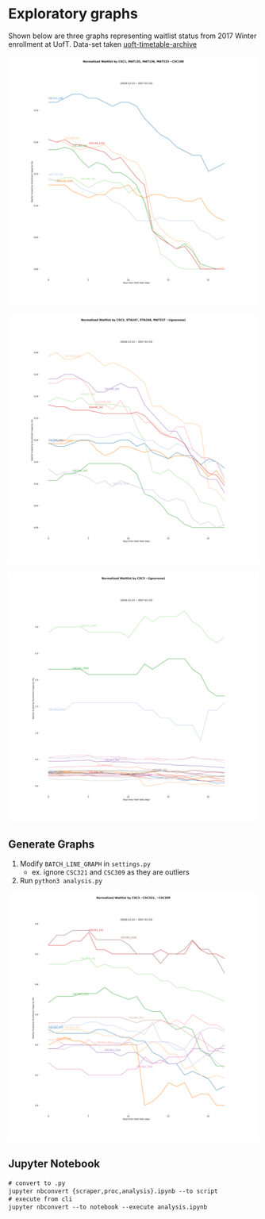 # Exploratory graphs 

Shown below are three graphs representing waitlist status from 2017 Winter enrollment at UofT. Data-set taken [uoft-timetable-archive](https://github.com/freeatnet/uoft-timetable-archive)

![](graphs/csc_y1.png)

![](graphs/csc_y2.png)

![](graphs/csc_y3.png)

## Generate Graphs

1. Modify `BATCH_LINE_GRAPH` in `settings.py`
    + ex. ignore `CSC321` and `CSC309` as they are outliers
2. Run `python3 analysis.py` 

![](graphs/csc_y3_no321.png)




## Jupyter Notebook
```
# convert to .py
jupyter nbconvert {scraper,proc,analysis}.ipynb --to script
# execute from cli
jupyter nbconvert --to notebook --execute analysis.ipynb
```

